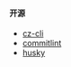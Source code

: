 #### 开源
- [cz-cli](https://github.com/commitizen/cz-cli)
- [commitlint](https://github.com/conventional-changelog/commitlint)
- [husky](https://github.com/typicode/husky)
